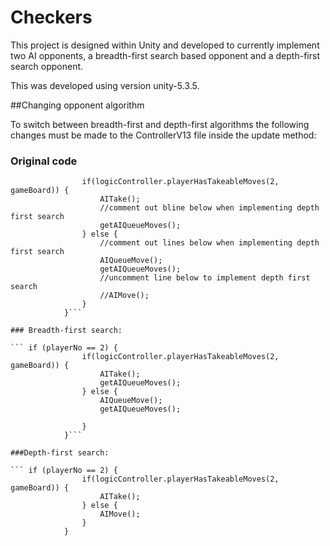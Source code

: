 # Checkers

This project is designed within Unity and developed to currently implement two AI opponents, a breadth-first search based opponent and a depth-first search opponent.

This was developed using version unity-5.3.5.

##Changing opponent algorithm

To switch between breadth-first and depth-first algorithms the following changes must be made to the ControllerV13 file inside the update method:

### Original code

```if (playerNo == 2) {
				if(logicController.playerHasTakeableMoves(2, gameBoard)) {
					AITake();
					//comment out bline below when implementing depth first search
					getAIQueueMoves();
				} else {
					//comment out lines below when implementing depth first search
					AIQueueMove();
					getAIQueueMoves();
					//uncomment line below to implement depth first search
					//AIMove();
				}
			}```

### Breadth-first search:

``` if (playerNo == 2) {
				if(logicController.playerHasTakeableMoves(2, gameBoard)) {
					AITake();
					getAIQueueMoves();
				} else {
					AIQueueMove();
					getAIQueueMoves();

				}
			}```

###Depth-first search:

``` if (playerNo == 2) {
				if(logicController.playerHasTakeableMoves(2, gameBoard)) {
					AITake();
				} else {
					AIMove();
				}
			}
```
